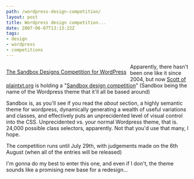 ```yaml
---
path: /wordpress-design-competition/
layout: post
title: Wordpress design competition...
date: 2007-06-07T13:13:22Z
tags:
- design
- wordpress
- competitions
---
```


<p style="float: left; margin-right: 10px;"><a title="The Sandbox Designs Competition for WordPress" href="http://www.sndbx.org/">The Sandbox Designs Competition for WordPress</a></p>
Apparently, there hasn't been one like it since 2004, but now <a title="Open link in a new window." href="http://www.plaintxt.org/about/" target="_blank">Scott of plaintxt.org</a> is holding a "<a title="Open link in a new window." href="http://www.sndbx.org/details/" target="_blank">Sandbox design competition</a>" (Sandbox being the name of the Wordpress theme that it'll all be based around)

Sandbox is, as you'll see if you read the <em>about</em> section, a highly semantic theme for wordpress, dynamically generating a wealth of useful variations and classes, and effectively puts an unprecidented level of visual control into the CSS. Unprecidented vs. your normal Wordpress theme, that is. 24,000 possible class selectors, apparently. Not that you'd use that many, I hope.

The competition runs until July 29th, with judgements made on the 6th August (when all of the entries will be released)

I'm gonna do my best to enter this one, and even if I don't, the theme sounds like a promising new base for a redesign...